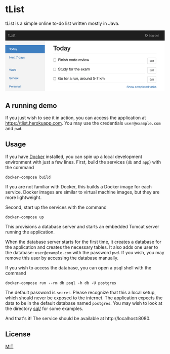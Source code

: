 # tList

tList is a simple online to-do list written mostly in Java.

![A screenshot](doc/img/screenshot.png)

## A running demo

If you just wish to see it in action, you can access the application at https://tlist.herokuapp.com. You may use the credentials ```user@example.com``` and ```pwd```.

## Usage

If you have [Docker](https://docker.com) installed, you can spin up a local development environment with just a few lines. First, build the services (```db``` and ```app```) with the command

```shell
docker-compose build
```

If you are not familiar with Docker, this builds a Docker image for each service. Docker images are similar to virtual machine images, but they are more lightweight.

Second, start up the services with the command

```shell
docker-compose up
```

This provisions a database server and starts an embedded Tomcat server running the application.

When the database server starts for the first time, it creates a database for the application and creates the necessary tables. It also adds one user to the database: ```user@example.com``` with the password ```pwd```. If you wish, you may remove this user by accessing the database manually.

If you wish to access the database, you can open a psql shell with the command

```shell
docker-compose run --rm db psql -h db -U postgres
```

The default password is ```secret```. Please recognize that this a local setup, which should never be exposed to the internet. The application expects the data to be in the default database named ```postgres```. You may wish to look at the directory [sql/](sql/) for some examples.

And that's it! The service should be available at http://localhost:8080.

## License

[MIT](LICENSE)
